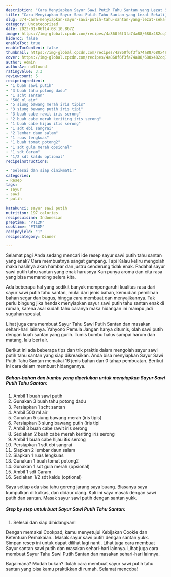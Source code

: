 ```yaml
---
description: "Cara Menyiapkan Sayur Sawi Putih Tahu Santan yang Lezat Sekali}"
title: "Cara Menyiapkan Sayur Sawi Putih Tahu Santan yang Lezat Sekali}"
slug: 374-cara-menyiapkan-sayur-sawi-putih-tahu-santan-yang-lezat-sekali
category: Uncategorized
date: 2023-01-06T14:08:10.867Z
image: https://img-global.cpcdn.com/recipes/4a860f6f3fa74a88/680x482cq70/sayur-sawi-putih-tahu-santan-foto-resep-utama.jpg
hideToc: false
enableToc: true
enableTocContent: false
thumbnail: https://img-global.cpcdn.com/recipes/4a860f6f3fa74a88/680x482cq70/sayur-sawi-putih-tahu-santan-foto-resep-utama.jpg
cover: https://img-global.cpcdn.com/recipes/4a860f6f3fa74a88/680x482cq70/sayur-sawi-putih-tahu-santan-foto-resep-utama.jpg
author: Admin
authorAv: notfound
ratingvalue: 3.3
reviewcount: 5
recipeingredient:
- "1 buah sawi putih"
- "3 buah tahu potong dadu"
- "1 scht santan"
- "500 ml air"
- "5 siung bawang merah iris tipis"
- "3 siung bawang putih iris tipi"
- "3 buah cabe rawit iris serong"
- "2 buah cabe merah keriting iris serong"
- "1 buah cabe hijau itis serong"
- "1 sdt ebi sangrai"
- "2 lembar daun salam"
- "1 ruas lengkuas"
- "1 buah tomat potong2"
- "1 sdt gula merah opsional"
- "1 sdt Garam"
- "1/2 sdt kaldu optional"
recipeinstructions:

- "Selesai dan siap dinikmati!"
categories:
- Resep
tags:
- sayur
- sawi
- putih

katakunci: sayur sawi putih 
nutrition: 197 calories
recipecuisine: Indonesian
preptime: "PT12M"
cooktime: "PT50M"
recipeyield: "1"
recipecategory: Dinner

---
```



Selamat pagi Anda sedang mencari ide resep sayur sawi putih tahu santan yang enak? Cara membuatnya sangat gampang. Tapi Kalau keliru mengolah maka hasilnya akan hambar dan justru cenderung tidak enak. Padahal sayur sawi putih tahu santan yang enak harusnya Kan punya aroma dan cita rasa yang bisa memancing selera kita.


Ada beberapa hal yang sedikit banyak mempengaruhi kualitas rasa dari sayur sawi putih tahu santan, mulai dari jenis bahan, kemudian pemilihan bahan segar dan bagus, hingga cara membuat dan menyajikannya. Tak perlu bingung jika hendak menyiapkan sayur sawi putih tahu santan enak di rumah, karena asal sudah tahu caranya maka hidangan ini mampu jadi suguhan spesial.

Lihat juga cara membuat Sayur Tahu Sawi Putih Santan dan masakan sehari-hari lainnya. Yahyono Pemula Jangan hanya ditumis, olah sawi putih dengan kuah santan yang gurih. Tumis bumbu halus sampai harum dan matang, lalu beri air.


Berikut ini ada beberapa tips dan trik praktis dalam mengolah sayur sawi putih tahu santan yang siap dikreasikan. Anda bisa menyiapkan Sayur Sawi Putih Tahu Santan memakai 16 jenis bahan dan 0 tahap pembuatan. Berikut ini cara dalam membuat hidangannya.

<!--inarticleads1-->

##### Bahan-bahan dan bumbu yang diperlukan untuk menyiapkan Sayur Sawi Putih Tahu Santan:

1. Ambil 1 buah sawi putih
1. Gunakan 3 buah tahu potong dadu
1. Persiapkan 1 scht santan
1. Ambil 500 ml air
1. Gunakan 5 siung bawang merah (iris tipis)
1. Persiapkan 3 siung bawang putih (iris tipi
1. Ambil 3 buah cabe rawit iris serong
1. Sediakan 2 buah cabe merah keriting iris serong
1. Ambil 1 buah cabe hijau itis serong
1. Persiapkan 1 sdt ebi sangrai
1. Siapkan 2 lembar daun salam
1. Siapkan 1 ruas lengkuas
1. Gunakan 1 buah tomat potong2
1. Gunakan 1 sdt gula merah (opsional)
1. Ambil 1 sdt Garam
1. Sediakan 1/2 sdt kaldu (optional)


Saya setiap ada sisa tahu goreng jarang saya buang. Biasanya saya kumpulkan di kulkas, dan didaur ulang. Kali ini saya masak dengan sawi putih dan santan. Masak sayur sawi putih dengan santan yukk. 

<!--inarticleads2-->

##### Step by step untuk buat Sayur Sawi Putih Tahu Santan:


1. Selesai dan siap dihidangkan!

Dengan memakai Cookpad, kamu menyetujui Kebijakan Cookie dan Ketentuan Pemakaian.. Masak sayur sawi putih dengan santan yukk. Simpan resep ini untuk dapat dilihat lagi nanti. Lihat juga cara membuat Sayur santan sawi putih dan masakan sehari-hari lainnya. Lihat juga cara membuat Sayur Tahu Sawi Putih Santan dan masakan sehari-hari lainnya. 

Bagaimana? Mudah bukan? Itulah cara membuat sayur sawi putih tahu santan yang bisa kamu praktikkan di rumah. Selamat mencoba!
